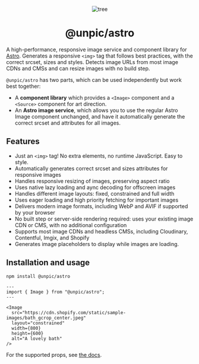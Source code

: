 <div align="center">

![tree](https://unpic.pics/.netlify/images?url=tree.png&h=48)

# @unpic/astro

</div>

A high-performance, responsive image service and component library for
[Astro](https://astro.build/). Generates a responsive `<img>` tag that follows
best practices, with the correct srcset, sizes and styles. Detects image URLs
from most image CDNs and CMSs and can resize images with no build step.

`@unpic/astro` has two parts, which can be used independently but work best
together:

- A **component library** which provides a `<Image>` component and a `<Source>`
  component for art direction.
- An **Astro image service**, which allows you to use the regular Astro Image
  component unchanged, and have it automatically generate the correct srcset and
  attributes for all images.

## Features

- Just an `<img>` tag! No extra elements, no runtime JavaScript. Easy to style.
- Automatically generates correct srcset and sizes attributes for responsive
  images
- Handles responsive resizing of images, preserving aspect ratio
- Uses native lazy loading and aync decoding for offscreen images
- Handles different image layouts: fixed, constrained and full width
- Uses eager loading and high priority fetching for important images
- Delivers modern image formats, including WebP and AVIF if supported by your
  browser
- No built step or server-side rendering required: uses your existing image CDN
  or CMS, with no additional configuration
- Supports most image CDNs and headless CMSs, including Cloudinary, Contentful,
  Imgix, and Shopify
- Generates image placeholders to display while images are loading.

## Installation and usage

```bash
npm install @unpic/astro
```

```astro
---
import { Image } from "@unpic/astro";
---

<Image
  src="https://cdn.shopify.com/static/sample-images/bath_gcrop_center.jpeg"
  layout="constrained"
  width={800}
  height={600}
  alt="A lovely bath"
/>
```

For the supported props, see [the docs](https://unpic.pics/img/astro).

